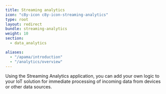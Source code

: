 ```yaml
---
title: Streaming analytics
icon: "c8y-icon c8y-icon-streaming-analytics"
type: root
layout: redirect
bundle: streaming-analytics
weight: 10
section:
  - data_analytics

aliases:
  - "/apama/introduction"
  - "/analytics/overview"
---
```


Using the Streaming Analytics application, you can add your own logic to your IoT solution for immediate processing of incoming data from devices or other data sources.
